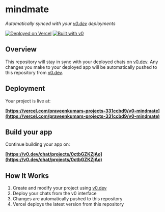 # mindmate

*Automatically synced with your [v0.dev](https://v0.dev) deployments*

[![Deployed on Vercel](https://img.shields.io/badge/Deployed%20on-Vercel-black?style=for-the-badge&logo=vercel)](https://vercel.com/praveenkumars-projects-331ccbd9/v0-mindmate)
[![Built with v0](https://img.shields.io/badge/Built%20with-v0.dev-black?style=for-the-badge)](https://v0.dev/chat/projects/0ctbGZKZjAo)

## Overview

This repository will stay in sync with your deployed chats on [v0.dev](https://v0.dev).
Any changes you make to your deployed app will be automatically pushed to this repository from [v0.dev](https://v0.dev).

## Deployment

Your project is live at:

**[https://vercel.com/praveenkumars-projects-331ccbd9/v0-mindmate](https://vercel.com/praveenkumars-projects-331ccbd9/v0-mindmate)**

## Build your app

Continue building your app on:

**[https://v0.dev/chat/projects/0ctbGZKZjAo](https://v0.dev/chat/projects/0ctbGZKZjAo)**

## How It Works

1. Create and modify your project using [v0.dev](https://v0.dev)
2. Deploy your chats from the v0 interface
3. Changes are automatically pushed to this repository
4. Vercel deploys the latest version from this repository

